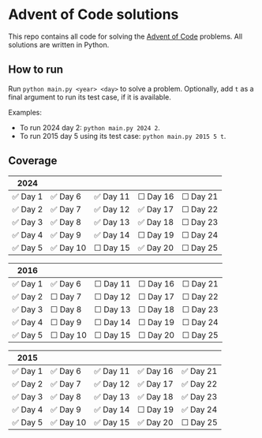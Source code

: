 # Advent of Code solutions

This repo contains all code for solving the [Advent of Code](adventofcode.com) problems. All solutions are written in Python.

## How to run
Run `python main.py <year> <day>` to solve a problem. Optionally, add `t` as a final argument to run its test case, if it is available.


Examples:
- To run 2024 day 2: `python main.py 2024 2`.
- To run 2015 day 5 using its test case: `python main.py 2015 5 t`.

## Coverage

| 2024          |             |               |             |             |
| ----          | ----        | ----          | ----        | ----        |
| ✅ Day 1     | ✅ Day 6     | ✅ Day 11     | ☐ Day 16    | ☐ Day 21    |
| ✅ Day 2     | ✅ Day 7     | ✅ Day 12     | ✅ Day 17    | ☐ Day 22    |
| ✅ Day 3     | ✅ Day 8     | ✅ Day 13     | ✅ Day 18    | ☐ Day 23    |
| ✅ Day 4     | ✅ Day 9     | ✅ Day 14     | ☐ Day 19    | ☐ Day 24    |
| ✅ Day 5      | ✅ Day 10    | ☐ Day 15     | ✅ Day 20    | ☐ Day 25    |

| 2016          |           |               |             |             |
| ----          | ----      | ----          | ----        | ----        |
| ✅ Day 1     | ✅ Day 6  | ☐ Day 11     | ☐ Day 16    | ☐ Day 21    |
| ✅ Day 2     | ☐ Day 7  | ☐ Day 12     | ☐ Day 17    | ☐ Day 22    |
| ✅ Day 3     | ☐ Day 8  | ☐ Day 13     | ☐ Day 18    | ☐ Day 23    |
| ✅ Day 4     | ☐ Day 9  | ☐ Day 14     | ☐ Day 19     | ☐ Day 24    |
| ✅ Day 5     | ☐ Day 10 | ☐ Day 15     | ☐ Day 20     | ☐ Day 25    |


| 2015          |           |               |             |             |
| ----          | ----      | ----          | ----        | ----        |
| ✅ Day 1     | ✅ Day 6  | ✅ Day 11     | ✅ Day 16    | ✅ Day 21    |
| ✅ Day 2     | ✅ Day 7  | ✅ Day 12     | ✅ Day 17    | ✅ Day 22    |
| ✅ Day 3     | ✅ Day 8  | ✅ Day 13     | ✅ Day 18    | ✅ Day 23    |
| ✅ Day 4     | ✅ Day 9  | ✅ Day 14     | ☐ Day 19     | ✅ Day 24    |
| ✅ Day 5     | ✅ Day 10 | ✅ Day 15     | ✅ Day 20     | ☐ Day 25    |
